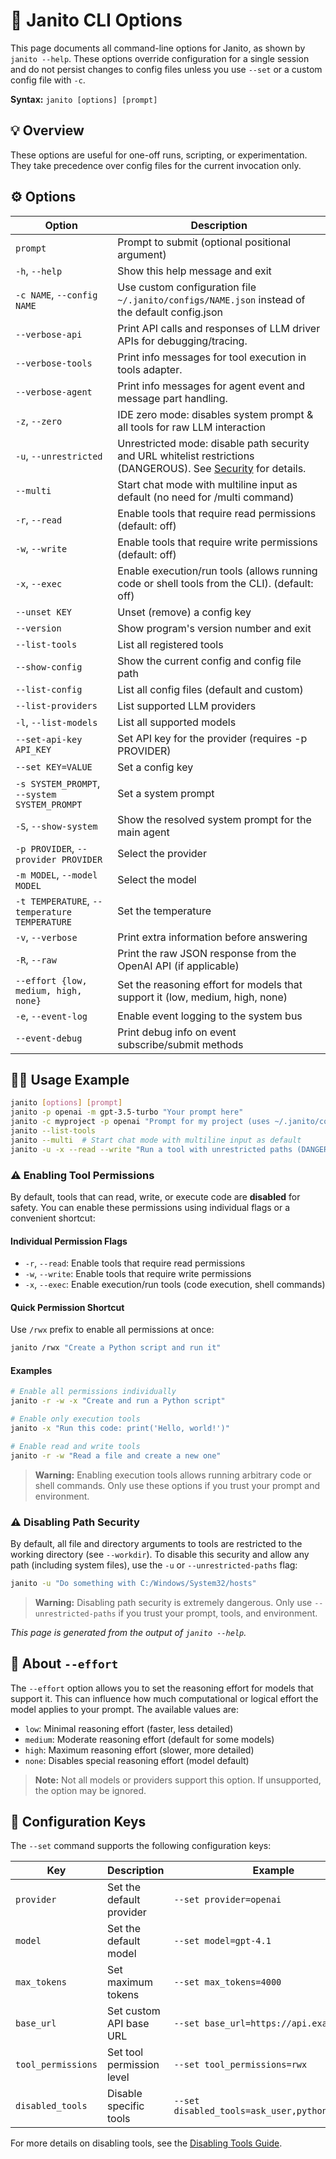 # 🏁 Janito CLI Options

This page documents all command-line options for Janito, as shown by `janito --help`. These options override configuration for a single session and do not persist changes to config files unless you use `--set` or a custom config file with `-c`.

**Syntax:** `janito [options] [prompt]`

## 💡 Overview

These options are useful for one-off runs, scripting, or experimentation. They take precedence over config files for the current invocation only.

## ⚙️ Options

| Option | Description |
|--------|-------------|
| `prompt` | Prompt to submit (optional positional argument) |
| `-h`, `--help` | Show this help message and exit |
| `-c NAME`, `--config NAME` | Use custom configuration file `~/.janito/configs/NAME.json` instead of the default config.json |
| `--verbose-api` | Print API calls and responses of LLM driver APIs for debugging/tracing. |
| `--verbose-tools` | Print info messages for tool execution in tools adapter. |
| `--verbose-agent` | Print info messages for agent event and message part handling. |
| `-z`, `--zero` | IDE zero mode: disables system prompt & all tools for raw LLM interaction |
| `-u`, `--unrestricted` | Unrestricted mode: disable path security and URL whitelist restrictions (DANGEROUS). See [Security](../security.md) for details. |
| `--multi` | Start chat mode with multiline input as default (no need for /multi command) |
| `-r`, `--read` | Enable tools that require read permissions (default: off) |
| `-w`, `--write` | Enable tools that require write permissions (default: off) |
| `-x`, `--exec` | Enable execution/run tools (allows running code or shell tools from the CLI). (default: off) |
| `--unset KEY` | Unset (remove) a config key |
| `--version` | Show program's version number and exit |
| `--list-tools` | List all registered tools |
| `--show-config` | Show the current config and config file path |
| `--list-config` | List all config files (default and custom) |
| `--list-providers` | List supported LLM providers |
| `-l`, `--list-models` | List all supported models |
| `--set-api-key API_KEY` | Set API key for the provider (requires -p PROVIDER) |
| `--set KEY=VALUE` | Set a config key |
| `-s SYSTEM_PROMPT`, `--system SYSTEM_PROMPT` | Set a system prompt |
| `-S`, `--show-system` | Show the resolved system prompt for the main agent |
| `-p PROVIDER`, `--provider PROVIDER` | Select the provider |
| `-m MODEL`, `--model MODEL` | Select the model |
| `-t TEMPERATURE`, `--temperature TEMPERATURE` | Set the temperature |
| `-v`, `--verbose` | Print extra information before answering |
| `-R`, `--raw` | Print the raw JSON response from the OpenAI API (if applicable) |
| `--effort {low, medium, high, none}` | Set the reasoning effort for models that support it (low, medium, high, none) |
| `-e`, `--event-log` | Enable event logging to the system bus |
| `--event-debug` | Print debug info on event subscribe/submit methods |

## 👨‍💻 Usage Example

```sh
janito [options] [prompt]
janito -p openai -m gpt-3.5-turbo "Your prompt here"
janito -c myproject -p openai "Prompt for my project (uses ~/.janito/configs/myproject.json)"
janito --list-tools
janito --multi  # Start chat mode with multiline input as default
janito -u -x --read --write "Run a tool with unrestricted paths (DANGEROUS)"
```

### ⚠️ Enabling Tool Permissions

By default, tools that can read, write, or execute code are **disabled** for safety. You can enable these permissions using individual flags or a convenient shortcut:

#### Individual Permission Flags
- `-r`, `--read`: Enable tools that require read permissions
- `-w`, `--write`: Enable tools that require write permissions  
- `-x`, `--exec`: Enable execution/run tools (code execution, shell commands)

#### Quick Permission Shortcut
Use `/rwx` prefix to enable all permissions at once:
```sh
janito /rwx "Create a Python script and run it"
```

#### Examples
```sh
# Enable all permissions individually
janito -r -w -x "Create and run a Python script"

# Enable only execution tools
janito -x "Run this code: print('Hello, world!')"

# Enable read and write tools
janito -r -w "Read a file and create a new one"
```

> **Warning:** Enabling execution tools allows running arbitrary code or shell commands. Only use these options if you trust your prompt and environment.

### ⚠️ Disabling Path Security

By default, all file and directory arguments to tools are restricted to the working directory (see `--workdir`). To disable this security and allow any path (including system files), use the `-u` or `--unrestricted-paths` flag:

```sh
janito -u "Do something with C:/Windows/System32/hosts"
```
> **Warning:** Disabling path security is extremely dangerous. Only use `--unrestricted-paths` if you trust your prompt, tools, and environment.

_This page is generated from the output of `janito --help`._

## 🧠 About `--effort`

The `--effort` option allows you to set the reasoning effort for models that support it. This can influence how much computational or logical effort the model applies to your prompt. The available values are:

- `low`: Minimal reasoning effort (faster, less detailed)
- `medium`: Moderate reasoning effort (default for some models)
- `high`: Maximum reasoning effort (slower, more detailed)
- `none`: Disables special reasoning effort (model default)

> **Note:** Not all models or providers support this option. If unsupported, the option may be ignored.

## 🔧 Configuration Keys

The `--set` command supports the following configuration keys:

| Key | Description | Example |
|-----|-------------|---------|
| `provider` | Set the default provider | `--set provider=openai` |
| `model` | Set the default model | `--set model=gpt-4.1` |
| `max_tokens` | Set maximum tokens | `--set max_tokens=4000` |
| `base_url` | Set custom API base URL | `--set base_url=https://api.example.com` |
| `tool_permissions` | Set tool permission level | `--set tool_permissions=rwx` |
| `disabled_tools` | Disable specific tools | `--set disabled_tools=ask_user,python_code_run` |

For more details on disabling tools, see the [Disabling Tools Guide](../guides/disabled-tools.md).
